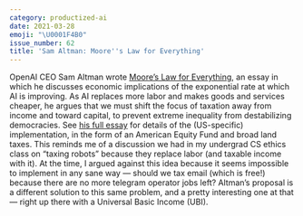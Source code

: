 ```yaml
---
category: productized-ai
date: 2021-03-28
emoji: "\U0001F4B0"
issue_number: 62
title: 'Sam Altman: Moore''s Law for Everything'
---
```


OpenAI CEO Sam Altman wrote [Moore’s Law for Everything](https://moores.samaltman.com?utm_campaign=Dynamically%20Typed&utm_medium=email&utm_source=Revue%20newsletter), an essay in which he discusses economic implications of the exponential rate at which AI is improving.
As AI replaces more labor and makes goods and services cheaper, he argues that we must shift the focus of taxation away from income and toward capital, to prevent extreme inequality from destabilizing democracies.
See [his full essay](https://moores.samaltman.com?utm_campaign=Dynamically%20Typed&utm_medium=email&utm_source=Revue%20newsletter) for details of the (US-specific) implementation, in the form of an American Equity Fund and broad land taxes.
This reminds me of a discussion we had in my undergrad CS ethics class on “taxing robots” because they replace labor (and taxable income with it).
At the time, I argued against this idea because it seems impossible to implement in any sane way — should we tax email (which is free!) because there are no more telegram operator jobs left?
Altman’s proposal is a different solution to this same problem, and a pretty interesting one at that — right up there with a Universal Basic Income (UBI).